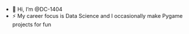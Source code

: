 - 👋 Hi, I’m @DC-1404
- ⚡ My career focus is Data Science and I occasionally make Pygame projects for fun

<!---
DC-1404/DC-1404 is a ✨ special ✨ repository because its `README.md` (this file) appears on your GitHub profile.
You can click the Preview link to take a look at your changes.
--->
